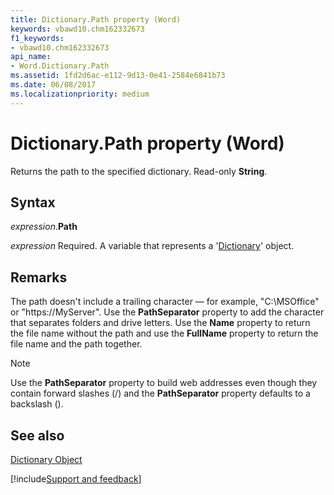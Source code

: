 ```yaml
---
title: Dictionary.Path property (Word)
keywords: vbawd10.chm162332673
f1_keywords:
- vbawd10.chm162332673
api_name:
- Word.Dictionary.Path
ms.assetid: 1fd2d6ac-e112-9d13-0e41-2584e6841b73
ms.date: 06/08/2017
ms.localizationpriority: medium
---
```



# Dictionary.Path property (Word)

Returns the path to the specified dictionary. Read-only **String**.


## Syntax

_expression_.**Path**

_expression_ Required. A variable that represents a '[Dictionary](Word.Dictionary.md)' object.


## Remarks

The path doesn't include a trailing character — for example, "C:\MSOffice" or "https://MyServer". Use the **PathSeparator** property to add the character that separates folders and drive letters. Use the **Name** property to return the file name without the path and use the **FullName** property to return the file name and the path together.


> [!NOTE] 
> Use the **PathSeparator** property to build web addresses even though they contain forward slashes (/) and the **PathSeparator** property defaults to a backslash (\).


## See also


[Dictionary Object](Word.Dictionary.md)

[!include[Support and feedback](~/includes/feedback-boilerplate.md)]